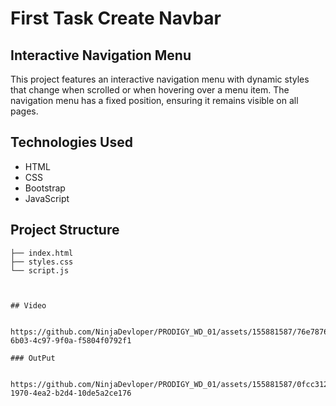 # First Task Create Navbar

## Interactive Navigation Menu

This project features an interactive navigation menu with dynamic styles that change when scrolled or when hovering over a menu item. The navigation menu has a fixed position, ensuring it remains visible on all pages.

## Technologies Used

- HTML
- CSS
- Bootstrap
- JavaScript

## Project Structure

```plaintext
├── index.html
├── styles.css
└── script.js



## Video


https://github.com/NinjaDevloper/PRODIGY_WD_01/assets/155881587/76e78769-6b03-4c97-9f0a-f5804f0792f1

### OutPut


https://github.com/NinjaDevloper/PRODIGY_WD_01/assets/155881587/0fcc3121-1970-4ea2-b2d4-10de5a2ce176


